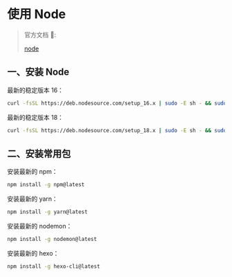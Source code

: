 # 使用 Node

> 官方文档 📝:
>
> [node](https://github.com/nodesource/distributions/blob/master/README.md)

## 一、安装 Node

最新的稳定版本 16：

```sh
curl -fsSL https://deb.nodesource.com/setup_16.x | sudo -E sh - && sudo apt-get install -y nodejs
```

最新的稳定版本 18：

```sh
curl -fsSL https://deb.nodesource.com/setup_18.x | sudo -E sh - && sudo apt-get install -y nodejs
```

## 二、安装常用包

安装最新的 npm：

```sh
npm install -g npm@latest
```

安装最新的 yarn：

```sh
npm install -g yarn@latest
```

安装最新的 nodemon：

```sh
npm install -g nodemon@latest
```

安装最新的 hexo：

```sh
npm install -g hexo-cli@latest
```
